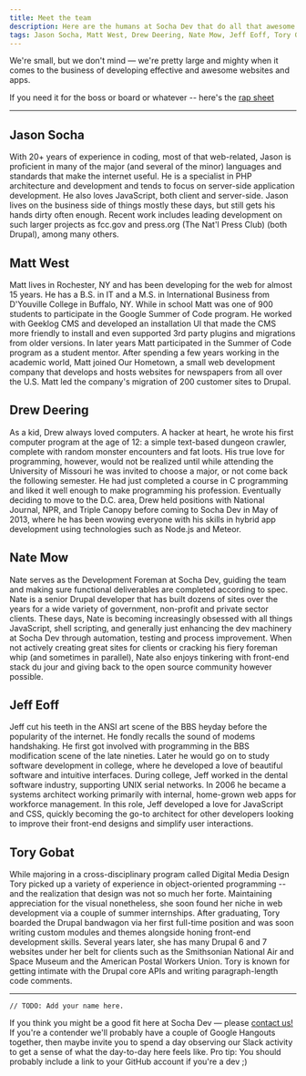 ```yaml
---
title: Meet the team
description: Here are the humans at Socha Dev that do all that awesome dev work for your team. They are all quite great.
tags: Jason Socha, Matt West, Drew Deering, Nate Mow, Jeff Eoff, Tory Gobat
---
```


We're small, but we don't mind &mdash; we're pretty large and mighty when it comes to the business of developing effective and awesome websites and apps.

If you need it for the boss or board or whatever -- here's the [rap sheet](https://gitprint.com/SochaDev/sochadev.github.io/master/team.md)

* * *

## Jason Socha

With 20+ years of experience in coding, most of that web-related, Jason is
proficient in many of the major (and several of the minor) languages and
standards that make the internet useful. He is a specialist in PHP architecture
and development and tends to focus on server-side application development. He
also loves JavaScript, both client and server-side. Jason lives on the business
side of things mostly these days, but still gets his hands dirty often enough.
Recent work includes leading development on such larger projects as fcc.gov and
press.org (The Nat'l Press Club) (both Drupal), among many others.

## Matt West

Matt lives in Rochester, NY and has been developing for the web for almost 15
years. He has a B.S. in IT and a M.S. in International Business from D'Youville
College in Buffalo, NY. While in school Matt was one of 900 students to
participate in the Google Summer of Code program. He worked with Geeklog CMS
and developed an installation UI that made the CMS more friendly to install and
even supported 3rd party plugins and migrations from older versions. In later
years Matt participated in the Summer of Code program as a student mentor. After
spending a few years working in the academic world, Matt joined Our Hometown,
a small web development company that develops and hosts websites for newspapers
from all over the U.S. Matt led the company's migration of 200 customer sites
to Drupal.

## Drew Deering

As a kid, Drew always loved computers. A hacker at heart, he wrote his first
computer program at the age of 12: a simple text-based dungeon crawler, complete
with random monster encounters and fat loots. His true love for programming,
however, would not be realized until while attending the University of Missouri
he was invited to choose a major, or not come back the following semester. He
had just completed a course in C programming and liked it well enough to make
programming his profession. Eventually deciding to move to the D.C. area, Drew
held positions with National Journal, NPR, and Triple Canopy before coming to
Socha Dev in May of 2013, where he has been wowing everyone with his skills in
hybrid app development using technologies such as Node.js and Meteor.

## Nate Mow

Nate serves as the Development Foreman at Socha Dev, guiding the team and making
sure functional deliverables are completed according to spec. Nate is a senior
Drupal developer that has built dozens of sites over the years for a wide
variety of government, non-profit and private sector clients. These days, Nate
is becoming increasingly obsessed with all things JavaScript, shell scripting,
and generally just enhancing the dev machinery at Socha Dev through automation,
testing and process improvement. When not actively creating great sites for
clients or cracking his fiery foreman whip (and sometimes in parallel), Nate
also enjoys tinkering with front-end stack du jour and giving back to the open
source community however possible.

## Jeff Eoff

Jeff cut his teeth in the ANSI art scene of the BBS heyday before the popularity
of the internet. He fondly recalls the sound of modems handshaking. He first got
involved with programming in the BBS modification scene of the late nineties.
Later he would go on to study software development in college, where he
developed a love of beautiful software and intuitive interfaces. During college,
Jeff worked in the dental software industry, supporting UNIX serial networks. In
2006 he became a systems architect working primarily with internal, home-grown
web apps for workforce management. In this role, Jeff developed a love for
JavaScript and CSS, quickly becoming the go-to architect for other developers
looking to improve their front-end designs and simplify user interactions.

## Tory Gobat

While majoring in a cross-disciplinary program called Digital Media Design Tory
picked up a variety of experience in object-oriented programming -- and the
realization that design was not so much her forte. Maintaining appreciation for
the visual nonetheless, she soon found her niche in web development via a
couple of summer internships. After graduating, Tory boarded the Drupal
bandwagon via her first full-time position and was soon writing custom modules
and themes alongside honing front-end development skills. Several years later,
she has many Drupal 6 and 7 websites under her belt for clients such as the
Smithsonian National Air and Space Museum and the American Postal Workers
Union. Tory is known for getting intimate with the Drupal core APIs and
writing paragraph-length code comments.

* * *

    // TODO: Add your name here.

If you think you might be a good fit here at Socha Dev &mdash; please <a href="/#contact" class="green">contact us!</a> If you're a contender we'll probably have a couple of <span class="blue dotted">Google Hangouts</span> together, then maybe invite you to spend a day observing our <span class="purple dotted">Slack</span> activity to get a sense of what the day-to-day here feels like. Pro tip: You should probably include a link to your GitHub account if you're a dev ;)
